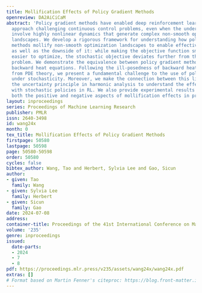 ```yaml
---
title: Mollification Effects of Policy Gradient Methods
openreview: DA2AiCiCaM
abstract: 'Policy gradient methods have enabled deep reinforcement learning (RL) to
  approach challenging continuous control problems, even when the underlying systems
  involve highly nonlinear dynamics that generate complex non-smooth optimization
  landscapes. We develop a rigorous framework for understanding how policy gradient
  methods mollify non-smooth optimization landscapes to enable effective policy search,
  as well as the downside of it: while making the objective function smoother and
  easier to optimize, the stochastic objective deviates further from the original
  problem. We demonstrate the equivalence between policy gradient methods and solving
  backward heat equations. Following the ill-posedness of backward heat equations
  from PDE theory, we present a fundamental challenge to the use of policy gradient
  under stochasticity. Moreover, we make the connection between this limitation and
  the uncertainty principle in harmonic analysis to understand the effects of exploration
  with stochastic policies in RL. We also provide experimental results to illustrate
  both the positive and negative aspects of mollification effects in practice.'
layout: inproceedings
series: Proceedings of Machine Learning Research
publisher: PMLR
issn: 2640-3498
id: wang24x
month: 0
tex_title: Mollification Effects of Policy Gradient Methods
firstpage: 50580
lastpage: 50598
page: 50580-50598
order: 50580
cycles: false
bibtex_author: Wang, Tao and Herbert, Sylvia Lee and Gao, Sicun
author:
- given: Tao
  family: Wang
- given: Sylvia Lee
  family: Herbert
- given: Sicun
  family: Gao
date: 2024-07-08
address:
container-title: Proceedings of the 41st International Conference on Machine Learning
volume: '235'
genre: inproceedings
issued:
  date-parts:
  - 2024
  - 7
  - 8
pdf: https://proceedings.mlr.press/v235/assets/wang24x/wang24x.pdf
extras: []
# Format based on Martin Fenner's citeproc: https://blog.front-matter.io/posts/citeproc-yaml-for-bibliographies/
---
```

